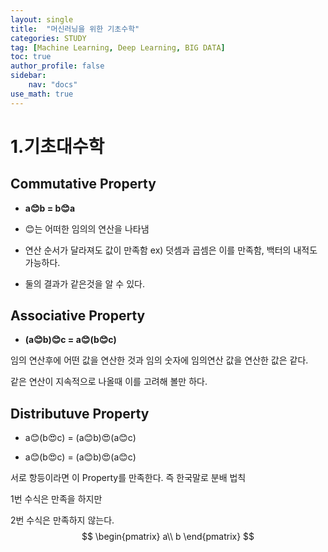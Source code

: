 ```yaml
---
layout: single
title:  "머신러닝을 위한 기초수학"
categories: STUDY
tag: [Machine Learning, Deep Learning, BIG DATA]
toc: true
author_profile: false
sidebar:
    nav: "docs"
use_math: true
---
```


# 1.기초대수학

## Commutative Property

- **a😊b = b😊a**

- 😊는 어떠한 임의의 연산을 나타냄

- 연산 순서가 달라져도 값이 만족함 ex) 덧셈과 곱셈은 이를 만족함, 백터의 내적도 가능하다. 



- 둘의 결과가 같은것을 알 수 있다.

## Associative Property

- **(a😊b)😊c = a😊(b😊c)**

임의 연산후에 어떤 값을 연산한 것과 임의 숫자에 임의연산 값을 연산한 값은 같다.

같은 연산이 지속적으로 나올때 이를 고려해 볼만 하다.

## Distributuve Property

- a😊(b😍c) = (a😊b)😍(a😊c)

- a😊(b😍c) = (a😊b)😍(a😊c)

서로 항등이라면 이 Property를 만족한다. 즉 한국말로 분배 법칙



1번 수식은 만족을 하지만

2번 수식은 만족하지 않는다. 
$$
\begin{pmatrix}
a\\
b
\end{pmatrix}
$$




